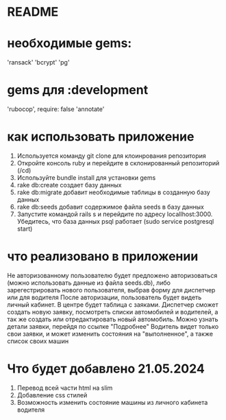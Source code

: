 # README

# необходимые gems: 
'ransack'
'bcrypt'
'pg'
# gems для :development
'rubocop', require: false
'annotate'

# как использовать приложение 
1. Используется команду git clone для клоинрования репозитория
2. Откройте консоль ruby и перейдите в склонированный репозиторий (/cd) 
3. Используйте bundle install для установки gems
4. rake db:create создает базу данных
5. rake db:migrate добавит необходимые таблицы в созданную базу данных
6. rake db:seeds добавит содержимое файла seeds в базу данных
7. Запустите командой rails s и перейдите по адресу locallhost:3000. Убедитесь, что база данных psql работает (sudo service postgresql start)

# что реализовано в приложении
Не авторизованному пользователю будет предложено авторизоваться (можно использовать данные из файла seeds.db), либо зарегестрировать нового пользователя, выбрав форму для диспетчер или для водителя 
После авторизации, пользователь будет видеть личный кабинет. В центре будет таблица с заяками. Диспетчер сможет создать новую заявку, посмотреть списки автомобилей и водителей, а так же создать или отредактировать новый автомобиль. Можно узнать детали заявки, перейдя по ссылке "Подробнее"
Водитель видет только свои заявки, и может изменить состояния на "выполненное", а также список своих машин

# Что будет добавлено 21.05.2024
1. Перевод всей части html на slim
2. Добавление css стилей
3. Возможность изменить состояние машины из личного кабинета водителя